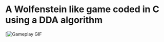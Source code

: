 # A Wolfenstein like game coded in C using a DDA algorithm

[![Gameplay GIF](https://media.tenor.com/images/f18dc9b450088010545b0ec321fd7337/tenor.gif)
